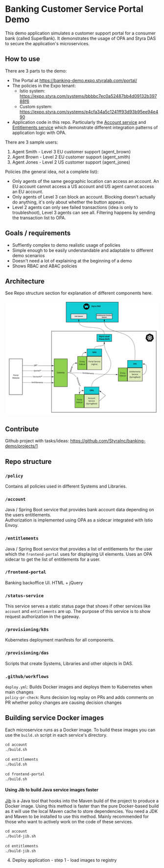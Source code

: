 # Banking Customer Service Portal Demo

This demo application simulates a customer support portal for a consumer bank (called SuperBank). It demonstrates the 
usage of OPA and Styra DAS to secure the application's microservices.

## How to use

There are 3 parts to the demo:
* The Portal at https://banking-demo.expo.styralab.com/portal/
* The policies in the Expo tenant:
  * Istio system: https://expo.styra.com/systems/bbbbc7ec0a52487bb4d09132b39788f6
  * Custom system: https://expo.styra.com/systems/e4cfa34a5c1241ff93d93b95ee94e490
* Application code in this repo. Particularly the [Account service](account) and [Entitlements service](entitlements)
which demonstrate different integration patterns of application logic with OPA.

There are 3 sample users:
1. Agent Smith - Level 3 EU customer support (agent_brown)
2. Agent Brown - Level 2 EU customer support (agent_smith)
3. Agent Jones - Level 2 US customer support (agent_jones)

Policies (the general idea, not a complete list):
* Only agents of the same geographic location can access an account. An EU account
cannot access a US account and US agent cannot access an EU account.
* Only agents of Level 3 can block an account. Blocking doesn't actually do anything, it's only about whether the button appears.
* Level 2 agents can only see failed transactions (idea is only to troubleshoot), Level 3 agents can see all. Filtering
happens by sending the transaction list to OPA.

## Goals / requirements

* Suffiently complex to demo realistic usage of policies
* Simple enough to be easily understandable and adaptable to different demo scenarios
* Doesn't need a lot of explaining at the beginning of a demo
* Shows RBAC and ABAC policies

## Architecture

See Repo structure section for explanation of different components here.

![architecture-diagram.jpg](/img/architecture.jpg)

## Contribute

Github project with tasks/ideas: https://github.com/StyraInc/banking-demo/projects/1

## Repo structure

### `/policy`

Contains all policies used in different Systems and Libraries.

### `/account`

Java / Spring Boot service that  provides bank account data depending on the users entitlements.  
Authorization is implemented using OPA as a sidecar integrated with Istio Envoy.

### `/entitlements`

Java / Spring Boot service that provides a list of entitlements for the user which the `frontend-portal` uses for displaying UI elements. Uses an OPA sidecar to get the list of entitlements for a user.

### `/frontend-portal`

Banking backoffice UI. HTML + jQuery

### `/status-service`

This service serves a static status page that shows if other services like `account` and `entitlements` are up.
The purpose of this service is to show request authorization in the gateway.

### `/provisioning/k8s`

Kubernetes deployment manifests for all components.

### `/provisioning/das`

Scripts that create Systems, Libraries and other objects in DAS.

### `.github/workflows`

`deploy.yml`: Builds Docker images and deploys them to Kubernetes when main changes  
`policy-pr-check`: Runs decision log replay on PRs and adds comments on PR whether policy changes are causing decision changes

## Building service Docker images

Each microservice runs as a Docker image. To build these images you can use the `build.sh` script in each service's
directory.

```
cd account
./build.sh

cd entitlements
./build.sh

cd frontend-portal
./build.sh
```

#### Using Jib to build Java service images faster

[Jib](https://github.com/GoogleContainerTools/jib) is a Java tool that hooks into the Maven build of the project to
produce a Docker image. Using this method is faster than the pure Docker-based build as it will use the local
Maven cache to store dependencies. You need a JDK and Maven to be installed to use this method. Mainly recommended for
those who want to actively work on the code of these services.

```
cd account
./build-jib.sh

cd entitlements
./build-jib.sh
```

4. Deploy application - step 1 - load images to registry

